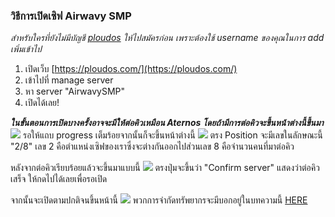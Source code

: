 ### วิธีการเปิดเซิฟ Airwavy SMP
*สำหรับใครที่ยังไม่มีบัญชี [ploudos](https://ploudos.com/register) ให้ไปสมัครก่อน เพราะต้องใช้ username ของคุณในการ add เพิ่มเข้าไป*
1. เปิดเว็บ [https://ploudos.com/](https://ploudos.com/)
2. เข้าไปที่ manage server
3. หา server "AirwavySMP"
4. เปิดได้เลย!
	
***_ในขั้นตอนการเปิดบางครั้งอาจจะมีให้ต่อคิวเหมือน Aternos โดยถ้ามีการต่อคิวจะขึ้นหน้าต่างนี้ขึ้นมา_***
![](https://i.ibb.co/XjdJ4x5/Screen-Shot-2564-10-08-at-18-19-31.png)
รอให้แถบ progress เต็มร้อยจากนั้นก็จะขึ้นหน้าต่างนี้
![](https://i.ibb.co/kxWFvLY/Screen-Shot-2564-10-08-at-18-20-15.png)
ตรง Position จะมีเลขในลักษณะนี้ "2/8" เลข 2 คือตำแหน่งเซิฟของเราซึ่งจะต่างกันออกไปส่วนเลข 8 คือจำนวนคนที่มาต่อคิว

หลังจากต่อคิวเรียบร้อยแล้วจะขึ้นมาแบบนี้
![](https://i.ibb.co/mcBZK0d/Screen-Shot-2564-10-08-at-18-21-56.png)
ตรงปุ่มจะขึ้นว่า "Confirm server" แสดงว่าต่อคิวเสร็จ ให้กดไปได้เลยเพื่อรอเปิด

จากนั้นจะเปิดตามปกติจนขึ้นหน้านี้
![](https://i.ibb.co/DRmwNvX/Screen-Shot-2564-10-08-at-18-23-49.png)
พวกการจำกัดทรัพยากรจะมีบอกอยู่ในบทความนี้ [HERE](https://it-airwavy.herokuapp.com/article/%E0%B8%82%E0%B9%89%E0%B8%AD%E0%B8%A1%E0%B8%B9%E0%B8%A5%E0%B9%80%E0%B8%81%E0%B8%B5%E0%B9%88%E0%B8%A2%E0%B8%A7%E0%B8%81%E0%B8%B1%E0%B8%9A-Airwavy-Smp.md/867255243cf774e9be0f60e3174585cb39197fad)